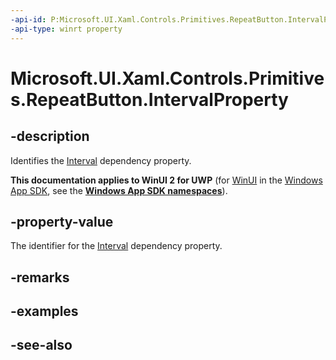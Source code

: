 ```yaml
---
-api-id: P:Microsoft.UI.Xaml.Controls.Primitives.RepeatButton.IntervalProperty
-api-type: winrt property
---
```


<!-- Property syntax
public Windows.UI.Xaml.DependencyProperty IntervalProperty { get; }
-->

# Microsoft.UI.Xaml.Controls.Primitives.RepeatButton.IntervalProperty

## -description
Identifies the [Interval](repeatbutton_interval.md) dependency property.

**This documentation applies to WinUI 2 for UWP** (for [WinUI](/windows/apps/winui/winui3/) in the [Windows App SDK](/windows/apps/windows-app-sdk/), see the **[Windows App SDK namespaces](/windows/windows-app-sdk/api/winrt/)**).

## -property-value
The identifier for the [Interval](repeatbutton_interval.md) dependency property.

## -remarks

## -examples

## -see-also
